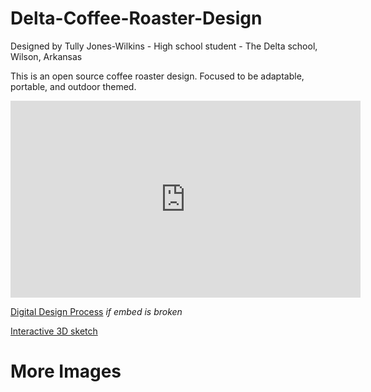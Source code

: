 # Delta-Coffee-Roaster-Design
Designed by Tully Jones-Wilkins - High school student - The Delta school, Wilson, Arkansas
   
This is an open source coffee roaster design. Focused to be adaptable, portable, and outdoor themed. 

<iframe width="560" height="315" src="https://www.youtube.com/embed/QRO_J9fgrgA" frameborder="0" allow="accelerometer; autoplay; encrypted-media; gyroscope; picture-in-picture" allowfullscreen> </iframe>

[Digital Design Process](https://www.youtube.com/watch?v=QRO_J9fgrgA&feature=youtu.be) *if embed is broken*

[Interactive 3D sketch](https://skfb.ly/6SCMY) 

# More Images 

